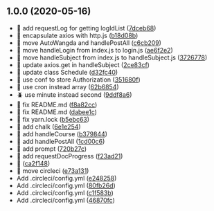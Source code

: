 ## 1.0.0 (2020-05-16)

* :art: add requestLog for getting logIdList ([7dceb68](https://github.com/qige2016/auto-wangda/commit/7dceb68))
* :art: encapsulate axios with http.js ([b18d08b](https://github.com/qige2016/auto-wangda/commit/b18d08b))
* :art: move AutoWangda and handlePostAll ([c6cb209](https://github.com/qige2016/auto-wangda/commit/c6cb209))
* :art: move handleLogin from index.js to login.js ([ae6f2e2](https://github.com/qige2016/auto-wangda/commit/ae6f2e2))
* :art: move handleSubject from index.js to handleSubject.js ([3726778](https://github.com/qige2016/auto-wangda/commit/3726778))
* :art: update axios.get in handleSubject ([2ce83cf](https://github.com/qige2016/auto-wangda/commit/2ce83cf))
* :art: update class Schedule ([d32fc40](https://github.com/qige2016/auto-wangda/commit/d32fc40))
* :art: use conf to store Authorization ([351680f](https://github.com/qige2016/auto-wangda/commit/351680f))
* :art: use cron instead array ([62b6854](https://github.com/qige2016/auto-wangda/commit/62b6854))
* :beetle: use minute instead second ([9ddf8a6](https://github.com/qige2016/auto-wangda/commit/9ddf8a6))
* :nut_and_bolt: fix README.md ([f8a82cc](https://github.com/qige2016/auto-wangda/commit/f8a82cc))
* :nut_and_bolt: fix README.md ([dabee1c](https://github.com/qige2016/auto-wangda/commit/dabee1c))
* :nut_and_bolt: fix yarn.lock ([b5ebc63](https://github.com/qige2016/auto-wangda/commit/b5ebc63))
* :star2: add chalk ([6e1e254](https://github.com/qige2016/auto-wangda/commit/6e1e254))
* :star2: add handleCourse ([b379844](https://github.com/qige2016/auto-wangda/commit/b379844))
* :star2: add handlePostAll ([1cd00c6](https://github.com/qige2016/auto-wangda/commit/1cd00c6))
* :star2: add prompt ([720b27c](https://github.com/qige2016/auto-wangda/commit/720b27c))
* :star2: add requestDocProgress ([f23ad21](https://github.com/qige2016/auto-wangda/commit/f23ad21))
* :tada: ([ca2f148](https://github.com/qige2016/auto-wangda/commit/ca2f148))
* :traffic_light: move circleci ([e73a131](https://github.com/qige2016/auto-wangda/commit/e73a131))
* Add .circleci/config.yml ([e248258](https://github.com/qige2016/auto-wangda/commit/e248258))
* Add .circleci/config.yml ([80fb26d](https://github.com/qige2016/auto-wangda/commit/80fb26d))
* Add .circleci/config.yml ([c1f583b](https://github.com/qige2016/auto-wangda/commit/c1f583b))
* Add .circleci/config.yml ([46870fc](https://github.com/qige2016/auto-wangda/commit/46870fc))



